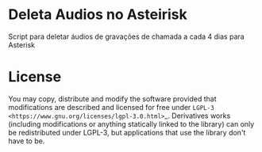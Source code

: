 
Deleta Audios no Asteirisk
=======
Script para deletar áudios de gravações de chamada a cada 4 dias para Asterisk

License
=======

You may copy, distribute and modify the software provided that modifications are described and licensed for free under `LGPL-3 <https://www.gnu.org/licenses/lgpl-3.0.html>`_. Derivatives works (including modifications or anything statically linked to the library) can only be redistributed under LGPL-3, but applications that use the library don't have to be.
